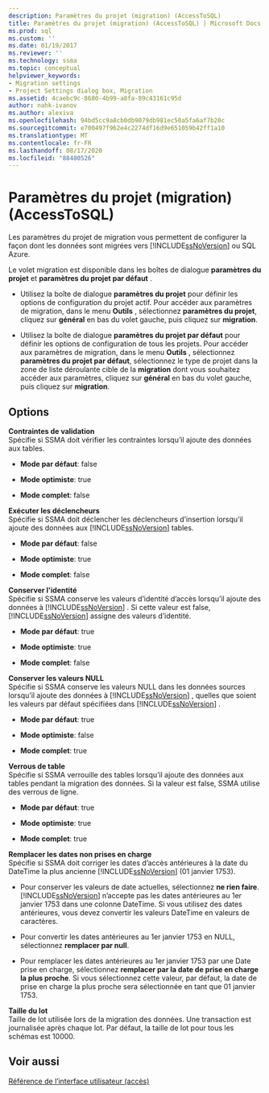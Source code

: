 ```yaml
---
description: Paramètres du projet (migration) (AccessToSQL)
title: Paramètres du projet (migration) (AccessToSQL) | Microsoft Docs
ms.prod: sql
ms.custom: ''
ms.date: 01/19/2017
ms.reviewer: ''
ms.technology: ssma
ms.topic: conceptual
helpviewer_keywords:
- Migration settings
- Project Settings dialog box, Migration
ms.assetid: 4caebc9c-8680-4b99-a8fa-89c43161c95d
author: nahk-ivanov
ms.author: alexiva
ms.openlocfilehash: 94bd5cc9a8cb0db9079db981ec50a5fa6af7b20c
ms.sourcegitcommit: e700497f962e4c2274df16d9e651059b42ff1a10
ms.translationtype: MT
ms.contentlocale: fr-FR
ms.lasthandoff: 08/17/2020
ms.locfileid: "88480526"
---
```

# <a name="project-settings-migration-accesstosql"></a>Paramètres du projet (migration) (AccessToSQL)
Les paramètres du projet de migration vous permettent de configurer la façon dont les données sont migrées vers [!INCLUDE[ssNoVersion](../../includes/ssnoversion-md.md)] ou SQL Azure.  
  
Le volet migration est disponible dans les boîtes de dialogue **paramètres du projet** et **paramètres du projet par défaut** .  
  
-   Utilisez la boîte de dialogue **paramètres du projet** pour définir les options de configuration du projet actif. Pour accéder aux paramètres de migration, dans le menu **Outils** , sélectionnez **paramètres du projet**, cliquez sur **général** en bas du volet gauche, puis cliquez sur **migration**.  
  
-   Utilisez la boîte de dialogue **paramètres du projet par défaut** pour définir les options de configuration de tous les projets. Pour accéder aux paramètres de migration, dans le menu **Outils** , sélectionnez **paramètres du projet par défaut**, sélectionnez le type de projet dans la zone de liste déroulante cible de la **migration** dont vous souhaitez accéder aux paramètres, cliquez sur **général** en bas du volet gauche, puis cliquez sur **migration**.  
  
## <a name="options"></a>Options  
**Contraintes de validation**  
Spécifie si SSMA doit vérifier les contraintes lorsqu’il ajoute des données aux tables.  
  
-   **Mode par défaut**: false  
  
-   **Mode optimiste**: true  
  
-   **Mode complet**: false  
  
**Exécuter les déclencheurs**  
Spécifie si SSMA doit déclencher les déclencheurs d’insertion lorsqu’il ajoute des données aux [!INCLUDE[ssNoVersion](../../includes/ssnoversion-md.md)] tables.  
  
-   **Mode par défaut**: false  
  
-   **Mode optimiste**: true  
  
-   **Mode complet**: false  
  
**Conserver l'identité**  
Spécifie si SSMA conserve les valeurs d’identité d’accès lorsqu’il ajoute des données à [!INCLUDE[ssNoVersion](../../includes/ssnoversion-md.md)] . Si cette valeur est false, [!INCLUDE[ssNoVersion](../../includes/ssnoversion-md.md)] assigne des valeurs d’identité.  
  
-   **Mode par défaut**: true  
  
-   **Mode optimiste**: true  
  
-   **Mode complet**: false  
  
**Conserver les valeurs NULL**  
Spécifie si SSMA conserve les valeurs NULL dans les données sources lorsqu’il ajoute des données à [!INCLUDE[ssNoVersion](../../includes/ssnoversion-md.md)] , quelles que soient les valeurs par défaut spécifiées dans [!INCLUDE[ssNoVersion](../../includes/ssnoversion-md.md)] .  
  
-   **Mode par défaut**: true  
  
-   **Mode optimiste**: false  
  
-   **Mode complet**: true  
  
**Verrous de table**  
Spécifie si SSMA verrouille des tables lorsqu’il ajoute des données aux tables pendant la migration des données. Si la valeur est false, SSMA utilise des verrous de ligne.  
  
-   **Mode par défaut**: true  
  
-   **Mode optimiste**: true  
  
-   **Mode complet**: true  
  
**Remplacer les dates non prises en charge**  
Spécifie si SSMA doit corriger les dates d’accès antérieures à la date du DateTime la plus ancienne [!INCLUDE[ssNoVersion](../../includes/ssnoversion-md.md)] (01 janvier 1753).  
  
-   Pour conserver les valeurs de date actuelles, sélectionnez **ne rien faire**. [!INCLUDE[ssNoVersion](../../includes/ssnoversion-md.md)] n’accepte pas les dates antérieures au 1er janvier 1753 dans une colonne DateTime. Si vous utilisez des dates antérieures, vous devez convertir les valeurs DateTime en valeurs de caractères.  
  
-   Pour convertir les dates antérieures au 1er janvier 1753 en NULL, sélectionnez **remplacer par null**.  
  
-   Pour remplacer les dates antérieures au 1er janvier 1753 par une Date prise en charge, sélectionnez **remplacer par la date de prise en charge la plus proche**. Si vous sélectionnez cette valeur, par défaut, la date de prise en charge la plus proche sera sélectionnée en tant que 01 janvier 1753.  
  
**Taille du lot**  
Taille de lot utilisée lors de la migration des données. Une transaction est journalisée après chaque lot. Par défaut, la taille de lot pour tous les schémas est 10000.  
  
## <a name="see-also"></a>Voir aussi  
[Référence de l’interface utilisateur (accès)](https://msdn.microsoft.com/af24c303-4a41-449b-9c86-d6558a97e839)  
  

